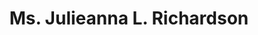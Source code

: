 ---
layout: layouts/profile.liquid
title: Ms. Julieanna L. Richardson
id: julieannarichardson55
prefix: Ms.
first: Julieanna
middle: L.
last: Richardson
suffix: 
email: 
currentTitle: President
currentOrg: The HistoryMakers
bio: Julieanna L. Richardson, Founder and President of The HistoryMakers, has a unique and diverse background in theatre, television production, and the cable television industry that created a unique path to founding and heading up the largest national collection effort of African American video oral histories on record since the WPA Slave Narratives. The HistoryMakers is a national, 501(c)(3) non-profit educational institution headquartered in Chicago with regional offices in Atlanta, Georgia and the Washington, D.C. area. The HistoryMakers organization is committed to preserving, developing and providing easy access to an internationally recognized, archival collection of thousands of African American video oral histories. A 1980 graduate of Harvard Law School, Richardson graduated from Brandeis University with a double-major in Theatre Arts and American Studies, where she did extensive oral history interviews on the Harlem Renaissance and Langston Hughes. She worked as a corporate lawyer at the Chicago law firm of Jenner & Block prior to serving in the early 1980s as the Cable Administrator for the City of Chicago Office of Cable Communications. Richardson currently sits on the Honors Council of Lawyers for the Creative Arts. She has been awarded Honorary Doctorates from Howard University (2012), Dominican University (2014) and Brandeis University (2016). She has also served as the commencement speaker for Dominican University as well as Brandeis University 65th commencement. In 2014, Black Enterprise magazine awarded Richardson its 2014 Legacy Award, its highest recognition of women’s achievement. That same year, Richardson was profiled in American Masters&#58; The Boomer List, a PBS documentary and exhibition at the Newseum in Washington, D.C.
linkedin: 
tiktok: 
twitter: 
aboutme: 
insta: 
orgURL: https://www.thehistorymakers.org
snapchat: 
personalURL: 
smallHeadshotURL: assets/images/headshots/JLR-2010-%28300dpi%29_converted_scaled.avif
originalHeadshotURL: assets/images/headshots/JLR-2010-%28300dpi%29_converted_scaled.avif
tags-experience: 
tags-current-industries: 
tags-current-position: 
    - Executive Director
tags-past-industries: 
    - Law
    - Media
tags-past-position: 
    - Executive Director
tags-current-board-service: 
tags-past-board-service: 
boards-current-corporate-private: 
boards-current-corporate-public: 
boards-current-nonprofit: 
boards-current-privateequity: 
boards-current-spac: 
boards-current-vc: 
boards-past-corporate-private: 
boards-past-corporate-public: 
boards-past-nonprofit: 
boards-past-privateequity: 
boards-past-spac: 
boards-past-vc: 
---